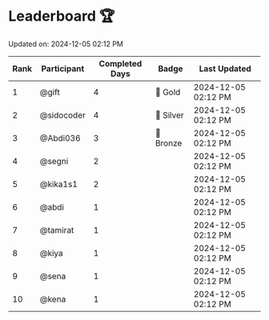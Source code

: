 # Leaderboard 🏆

Updated on: 2024-12-05 02:12 PM

| Rank | Participant       | Completed Days | Badge      | Last Updated         |
|------|-------------------|----------------|------------|----------------------|
| 1    | @gift             | 4              | 🏅 Gold     | 2024-12-05 02:12 PM |
| 2    | @sidocoder        | 4              | 🥈 Silver   | 2024-12-05 02:12 PM |
| 3    | @Abdi036          | 3              | 🥉 Bronze   | 2024-12-05 02:12 PM |
| 4    | @segni            | 2              |            | 2024-12-05 02:12 PM |
| 5    | @kika1s1          | 2              |            | 2024-12-05 02:12 PM |
| 6    | @abdi             | 1              |            | 2024-12-05 02:12 PM |
| 7    | @tamirat          | 1              |            | 2024-12-05 02:12 PM |
| 8    | @kiya             | 1              |            | 2024-12-05 02:12 PM |
| 9    | @sena             | 1              |            | 2024-12-05 02:12 PM |
| 10   | @kena             | 1              |            | 2024-12-05 02:12 PM |
